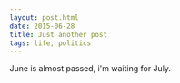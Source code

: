 ```yaml
---
layout: post.html
date: 2015-06-28
title: Just another post
tags: life, politics
---
```


June is almost passed, i'm waiting for July.
